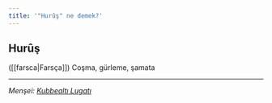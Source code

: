 ```yaml
---
title: '"Hurûş" ne demek?'
---
```


## Hurûş
([[farsca|Farsça]]) Coşma, gürleme, şamata

---
*Menşei: [Kubbealtı Lugatı](https://www.lugatim.com/s/Hurûş)*